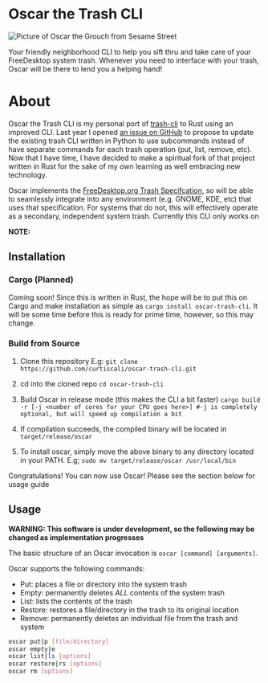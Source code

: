 # Oscar the Trash CLI
![Picture of Oscar the Grouch from Sesame Street](https://sesameworkshop.org/wp-content/uploads/2023/02/presskit_ss_bio_oscar-560x420.png "Oscar the Grouch")

Your friendly neighborhood CLI to help you sift thru and take care of your FreeDesktop system trash. Whenever you need to interface with your trash, Oscar will be there to lend you a helping hand!

# About
Oscar the Trash CLI is my personal port of [trash-cli](https://github.com/andreafrancia/trash-cli/) to Rust using an improved CLI. Last year I opened [an issue on GitHub](https://github.com/andreafrancia/trash-cli/issues/290) to propose to update the existing trash CLI written in Python to use subcommands instead of have separate commands for each trash operation (put, list, remove, etc). Now that I have time, I have decided to make a spiritual fork of that project written in Rust for the sake of my own learning as well embracing new technology.

Oscar implements the [FreeDesktop.org Trash Specifcation](https://specifications.freedesktop.org/trash-spec/latest/), so will be able to seamlessly integrate into any environment (e.g. GNOME, KDE, etc) that uses that specification. For systems that do not, this will effectively operate as a secondary, independent system trash. Currently this CLI only works on

**NOTE:**

## Installation

### Cargo (Planned)
Coming soon! Since this is written in Rust, the hope will be to put this on Cargo and make installation as simple as `cargo install oscar-trash-cli`. It will be some time before this is ready for prime time, however, so this may change.

### Build from Source
1. Clone this repository E.g:
`git clone https://github.com/curtiscali/oscar-trash-cli.git`

2. cd into the cloned repo
`cd oscar-trash-cli`

3. Build Oscar in release mode (this makes the CLI a bit faster)
`cargo build -r [-j <number of cores for your CPU goes here>] #-j is completely optional, but will speed up compilation a bit`

4. If compilation succeeds, the compiled binary will be located in `target/release/oscar`
5. To install oscar, simply move the above binary to any directory located in your PATH. E.g;
`sudo mv target/release/oscar /usr/local/bin`

Congratulations! You can now use Oscar! Please see the section below for usage guide

## Usage
**WARNING: This software is under development, so the following may be changed as implementation progresses**

The basic structure of an Oscar invocation is `oscar [command] [arguments]`.

Oscar supports the following commands:
- Put: places a file or directory into the system trash
- Empty: permanently deletes *ALL* contents of the system trash
- List: lists the contents of the trash
- Restore: restores a file/directory in the trash to its original location
- Remove: permanently deletes an individual file from the trash and system

```sh
oscar put|p [file/directory]
oscar empty|e
oscar list|ls [options]
oscar restore|rs [options]
oscar rm [options]
```